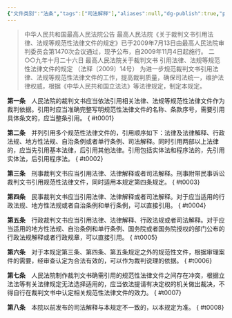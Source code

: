 ```yaml
---
{"文件类别":"法条","tags":["司法解释"],"aliases":null,"dg-publish":true,"permalink":"/法条/司法解释/最高人民法院关于裁判文书引用法律、法规等规范性法律文件的规定/","dgPassFrontmatter":true}
---
```



>中华人民共和国最高人民法院公告
最高人民法院《关于裁判文书引用法律、法规等规范性法律文件的规定》已于2009年7月13日由最高人民法院审判委员会第1470次会议通过，现予公布，自2009年11月4日起施行。
二○○九年十月二十六日
最高人民法院关于裁判文书
引用法律、法规等规范性法律文件的规定
（法释〔2009〕14号）
为进一步规范裁判文书引用法律、法规等规范性法律文件的工作，提高裁判质量，确保司法统一，维护法律权威，根据《中华人民共和国立法法》等法律规定，制定本规定。

**第一条**　人民法院的裁判文书应当依法引用相关法律、法规等规范性法律文件作为裁判依据。引用时应当准确完整写明规范性法律文件的名称、条款序号，需要引用具体条文的，应当整条引用。
{ #t0001}


**第二条**　并列引用多个规范性法律文件的，引用顺序如下：法律及法律解释、行政法规、地方性法规、自治条例或者单行条例、司法解释。同时引用两部以上法律的，应当先引用基本法律，后引用其他法律。引用包括实体法和程序法的，先引用实体法，后引用程序法。
{ #t0002}


**第三条**　刑事裁判文书应当引用法律、法律解释或者司法解释。刑事附带民事诉讼裁判文书引用规范性法律文件，同时适用本规定第四条规定。
{ #t0003}


**第四条**　民事裁判文书应当引用法律、法律解释或者司法解释。对于应当适用的行政法规、地方性法规或者自治条例和单行条例，可以直接引用。
{ #t0004}


**第五条**　行政裁判文书应当引用法律、法律解释、行政法规或者司法解释。对于应当适用的地方性法规、自治条例和单行条例、国务院或者国务院授权的部门公布的行政法规解释或者行政规章，可以直接引用。
{ #t0005}


**第六条**　对于本规定第三条、第四条、第五条规定之外的规范性文件，根据审理案件的需要，经审查认定为合法有效的，可以作为裁判说理的依据。
{ #t0006}


**第七条**　人民法院制作裁判文书确需引用的规范性法律文件之间存在冲突，根据立法法等有关法律规定无法选择适用的，应当依法提请有决定权的机关做出裁决，不得自行在裁判文书中认定相关规范性法律文件的效力。
{ #t0007}


**第八条**　本院以前发布的司法解释与本规定不一致的，以本规定为准。
{ #t0008}
